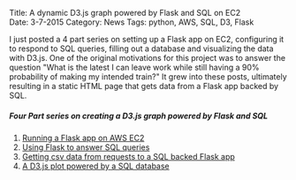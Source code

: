 Title: A dynamic D3.js graph powered by Flask and SQL on EC2  
Date: 3-7-2015
Category: News
Tags: python, AWS, SQL, D3, Flask

I just posted a 4 part series on setting up a Flask app on EC2, configuring it to respond to SQL queries, filling out a database and visualizing the data with D3.js.  One of the original motivations for this project was to answer the question "What is the latest I can leave work while still having a 90% probability of making my intended train?" It grew into these posts, ultimately resulting in a static HTML page that gets data from a Flask app backed by SQL.

##### _Four Part series on creating a D3.js graph powered by Flask and SQL_

1. [Running a Flask app on AWS EC2]({filename}/flask-on-ec2.md)
1. [Using Flask to answer SQL queries]({filename}/flask-sql.md)
1. [Getting csv data from requests to a SQL backed Flask app]({filename}/flask-bart-sql.md)
1. [A D3.js plot powered by a SQL database]({filename}/flask-bart-graphing.md)
